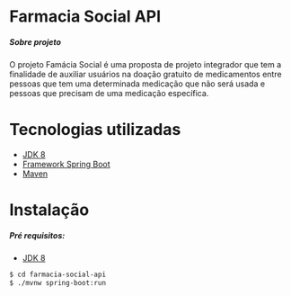 # Farmacia Social API

##### Sobre projeto

O projeto Famácia Social é uma proposta de projeto integrador que tem a finalidade de auxiliar usuários na doação gratuito de medicamentos entre pessoas que tem uma determinada medicação que não será usada e pessoas que precisam de uma medicação específica.

# Tecnologias utilizadas

- [JDK 8](https://www.oracle.com/java/technologies/javase/javase-jdk8-downloads.html)
- [Framework Spring Boot](https://spring.io/projects/spring-boot)
- [Maven](https://maven.apache.org/)

# Instalação

##### Pré requisitos:

- [JDK 8](https://www.oracle.com/java/technologies/javase/javase-jdk8-downloads.html)

```sh
$ cd farmacia-social-api
$ ./mvnw spring-boot:run
```
